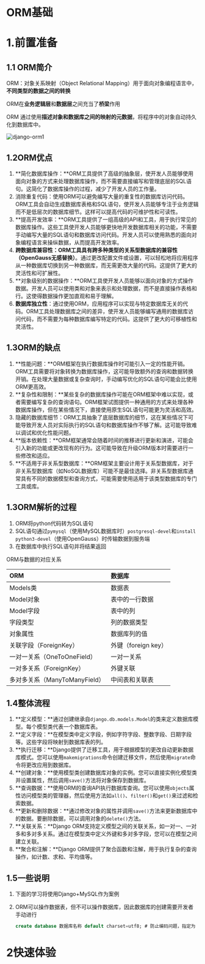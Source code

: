 # ORM基础

# 1.前置准备

## 1.1 ORM简介

ORM：对象关系映射（Object Relational Mapping）用于面向对象编程语言中，**不同类型的数据之间的转换**

ORM在**业务逻辑层**和**数据层**之间充当了**桥梁**作用

ORM 通过使用**描述对象和数据库之间的映射的元数据**，将程序中的对象自动持久化到数据库中。

![django-orm1](D:\MY_project\git\SCT-WangBo\OMR基础.assets\django-orm1.png)

## 1.2ORM优点

1. **简化数据库操作：**ORM工具提供了高级的抽象层，使开发人员能够使用面向对象的方式来处理数据库操作，而不需要直接编写和管理底层的SQL语句。这简化了数据库操作的过程，减少了开发人员的工作量。
2. 消除重复代码：使用ORM可以避免编写大量的重复性的数据库访问代码。ORM工具会自动生成数据库表格和SQL语句，使开发人员能够专注于业务逻辑而不是低层次的数据库细节。这样可以提高代码的可维护性和可读性。
3. **提高开发效率：**ORM工具提供了一组高级的API和工具，用于执行常见的数据库操作。这些工具使开发人员能够更快地开发数据库相关的功能，不需要手动编写大量的SQL语句和数据库访问代码。开发人员可以使用熟悉的面向对象编程语言来操纵数据，从而提高开发效率。
4. **跨数据库兼容性：**ORM工具**具有跨多种类型的关系型数据库的兼容性（OpenGauss无感替换）**。通过更改配置文件或设置，可以轻松地将应用程序从一种数据库切换到另一种数据库，而无需更改大量的代码。这提供了更大的灵活性和可扩展性。
5. **对象级别的数据操作：**ORM工具使开发人员能够以面向对象的方式操作数据。开发人员可以使用类和对象来表示和处理数据，而不是直接操作表格和行。这使得数据操作更加直观和易于理解。
6. **数据库独立性**：通过使用ORM，应用程序可以实现与特定数据库无关的代码。ORM工具处理数据库之间的差异，使开发人员能够编写通用的数据库访问代码，而不需要为每种数据库编写特定的代码。这提供了更大的可移植性和灵活性。

## 1.3ORM的缺点

1. **性能问题：**ORM框架在执行数据库操作时可能引入一定的性能开销。ORM工具需要将对象转换为数据库操作，这可能导致额外的查询和数据转换开销。在处理大量数据或复杂查询时，手动编写优化的SQL语句可能会比使用ORM更高效。
2. **复杂性和限制：**某些复杂的数据库操作可能在ORM框架中难以实现，或者需要编写复杂的查询语句。ORM框架试图提供一种通用的方式来处理各种数据库操作，但在某些情况下，直接使用原生SQL语句可能更为灵活和高效。
3. 隐藏的数据库细节：ORM工具抽象了底层数据库的细节，这在某些情况下可能导致开发人员对实际执行的SQL语句和数据库操作不够了解。这可能导致难以调试和优化性能问题。
4. **版本依赖性：**ORM框架通常会随着时间的推移进行更新和演进，可能会引入新的功能或更改现有的行为。这可能导致在升级ORM版本时需要进行一些修改和适应。
5. **不适用于非关系型数据库：**ORM框架主要设计用于关系型数据库，对于非关系型数据库（如NoSQL数据库）可能不是最佳选择。非关系型数据库通常具有不同的数据模型和查询方式，可能需要使用适用于该类型数据库的专门工具或库。

## 1.3ORM解析的过程

1. ORM将python代码转为SQL语句
2. SQL语句通过`pymysql`（使用MySQL数据库时）`postgresql-devel`和`install python3-devel`（使用OpenGauss）时传输数据到服务端
3. 在数据库中执行SQL语句并将结果返回

ORM与数据的对应关系

| ORM                           | 数据库              |
| :---------------------------- | :------------------ |
| Models类                      | 数据表              |
| Model对象                     | 表中的一行数据      |
| Model字段                     | 表中的列            |
| 字段类型                      | 列的数据类型        |
| 对象属性                      | 数据库列的值        |
| 关联字段（ForeignKey）        | 外键（foreign key） |
| 一对一关系（OneToOneField）   | 一对一关系          |
| 一对多关系（ForeignKey）      | 外键关联            |
| 多对多关系（ManyToManyField） | 中间表和关联表      |

## 1.4整体流程

1. **定义模型：**通过创建继承自`django.db.models.Model`的类来定义数据库模型。每个模型类代表一个数据库表。
2. **定义字段：**在模型类中定义字段，例如字符字段、整数字段、日期字段等。这些字段将映射到数据库表的列。
3. **执行迁移：**Django提供了迁移工具，用于根据模型的更改自动更新数据库模式。您可以使用`makemigrations`命令创建迁移文件，然后使用`migrate`命令将更改应用到数据库。
4. **创建对象：**使用模型类创建数据库对象的实例。您可以直接实例化模型类并设置属性，然后调用`save()`方法将对象保存到数据库。
5. **查询数据：**使用ORM的查询API执行数据库查询。您可以使用`objects`属性访问模型类的管理器，然后使用方法如`all()`、`filter()`和`get()`来过滤和检索数据。
6. **更新和删除数据：**通过修改对象的属性并调用`save()`方法来更新数据库中的数据。要删除数据，可以调用对象的`delete()`方法。
7. **关联关系：**Django ORM支持定义模型之间的关联关系，如一对一、一对多和多对多关系。通过在模型类中定义外键和多对多字段，您可以在模型之间建立关联。
8. **聚合和注解：**Django ORM提供了聚合函数和注解，用于执行复杂的查询操作，如计数、求和、平均值等。

## 1.5一些说明

1. 下面的学习将使用Django+MySQL作为案例

2. ORM可以操作数据表，但不可以操作数据库，因此数据库的创建需要开发者手动进行

   ```sql
   create database 数据库名称 default charset=utf8; # 防止编码问题，指定为 utf8

# 2快速体验

